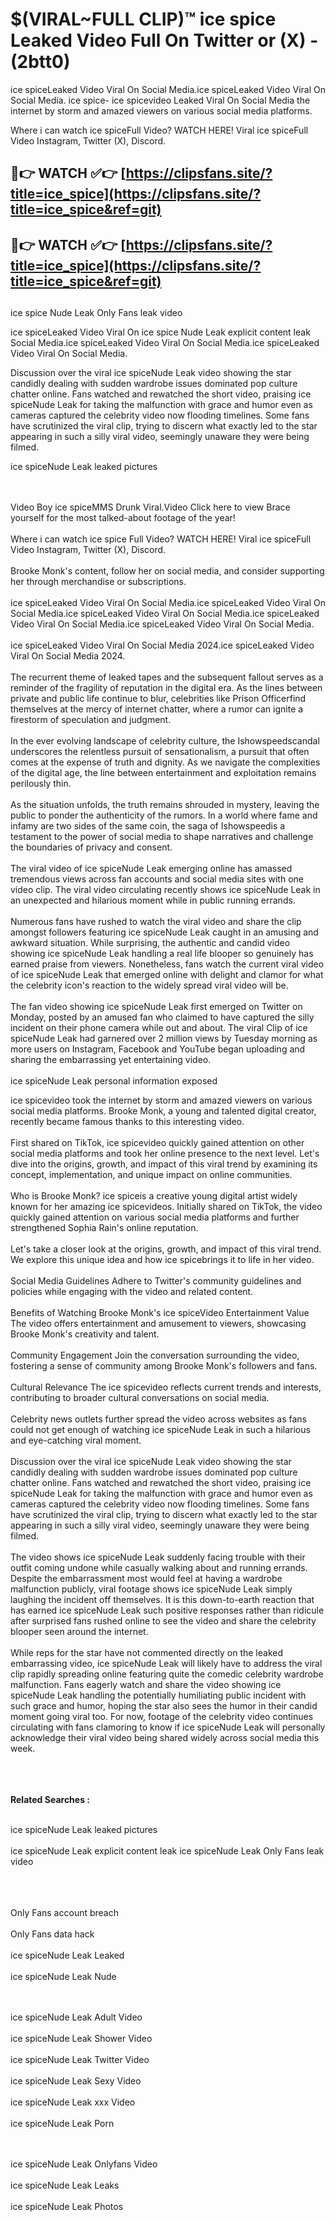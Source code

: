 #  $(VIRAL~FULL CLIP)™ ice spice Leaked Video Full On Twitter or (X)  - (2btt0)

ice spiceLeaked Video Viral On Social Media.ice spiceLeaked Video Viral On Social Media.
ice spice- ice spicevideo Leaked Viral On Social Media the internet by storm and amazed viewers on various social media platforms.

Where i can watch ice spiceFull Video? WATCH HERE! Viral ice spiceFull Video Instagram, Twitter (X), Discord.

## 🔴👉 WATCH ✅👉 [https://clipsfans.site/?title=ice_spice](https://clipsfans.site/?title=ice_spice&ref=git)


## 🔴👉 WATCH ✅👉 [https://clipsfans.site/?title=ice_spice](https://clipsfans.site/?title=ice_spice&ref=git)
##


ice spice Nude Leak Only Fans leak video 


ice spiceLeaked Video Viral On  ice spice Nude Leak explicit content leak Social Media.ice spiceLeaked Video Viral On Social Media.ice spiceLeaked Video Viral On Social Media.



Discussion over the viral ice spiceNude Leak video showing the star candidly dealing with sudden wardrobe issues dominated pop culture chatter online. Fans watched and rewatched the short video, praising ice spiceNude Leak for taking the malfunction with grace and humor even as cameras captured the celebrity video now flooding timelines. Some fans have scrutinized the viral clip, trying to discern what exactly led to the star appearing in such a silly viral video, seemingly unaware they were being filmed.


ice spiceNude Leak leaked pictures


  <br>

  <br>
Video Boy ice spiceMMS Drunk Viral.Video Click here to view Brace yourself for the most talked-about footage of the year!
<br><br>
Where i can watch ice spice Full Video? WATCH HERE! Viral ice spiceFull Video Instagram, Twitter (X), Discord.
<br><br>
Brooke Monk's content, follow her on social media, and consider supporting her through merchandise or subscriptions.
<br><br>
ice spiceLeaked Video Viral On Social Media.ice spiceLeaked Video Viral On Social Media.ice spiceLeaked Video Viral On Social Media.ice spiceLeaked Video Viral On Social Media.ice spiceLeaked Video Viral On Social Media.
<br><br>
ice spiceLeaked Video Viral On Social Media 2024.ice spiceLeaked Video Viral On Social Media 2024.
<br><br>
The recurrent theme of leaked tapes and the subsequent fallout serves as a reminder of the fragility of reputation in the digital era. As the lines between private and public life continue to blur, celebrities like Prison Officerfind themselves at the mercy of internet chatter, where a rumor can ignite a firestorm of speculation and judgment.
<br><br>
In the ever evolving landscape of celebrity culture, the Ishowspeedscandal underscores the relentless pursuit of sensationalism, a pursuit that often comes at the expense of truth and dignity. As we navigate the complexities of the digital age, the line between entertainment and exploitation remains perilously thin.
<br><br>
As the situation unfolds, the truth remains shrouded in mystery, leaving the public to ponder the authenticity of the rumors. In a world where fame and infamy are two sides of the same coin, the saga of Ishowspeedis a testament to the power of social media to shape narratives and challenge the boundaries of privacy and consent.
<br><br>
The viral video of ice spiceNude Leak emerging online has amassed tremendous views across fan accounts and social media sites with one video clip. The viral video circulating recently shows ice spiceNude Leak in an unexpected and hilarious moment while in public running errands.
<br><br>
Numerous fans have rushed to watch the viral video and share the clip amongst followers featuring ice spiceNude Leak caught in an amusing and awkward situation. While surprising, the authentic and candid video showing ice spiceNude Leak handling a real life blooper so genuinely has earned praise from viewers. Nonetheless, fans watch the current viral video of ice spiceNude Leak that emerged online with delight and clamor for what the celebrity icon's reaction to the widely spread viral video will be.
<br><br>
The fan video showing ice spiceNude Leak first emerged on Twitter on Monday, posted by an amused fan who claimed to have captured the silly incident on their phone camera while out and about. The viral Clip of ice spiceNude Leak had garnered over 2 million views by Tuesday morning as more users on Instagram, Facebook and YouTube began uploading and sharing the embarrassing yet entertaining video.
<br><br>
ice spiceNude Leak personal information exposed

ice spicevideo took the internet by storm and amazed viewers on various social media platforms. Brooke Monk, a young and talented digital creator, recently became famous thanks to this interesting video.
<br><br>
First shared on TikTok, ice spicevideo quickly gained attention on other social media platforms and took her online presence to the next level. Let's dive into the origins, growth, and impact of this viral trend by examining its concept, implementation, and unique impact on online communities.
<br><br>
Who is Brooke Monk? ice spiceis a creative young digital artist widely known for her amazing ice spicevideos. Initially shared on TikTok, the video quickly gained attention on various social media platforms and further strengthened Sophia Rain's online reputation.
<br><br>
Let's take a closer look at the origins, growth, and impact of this viral trend. We explore this unique idea and how ice spicebrings it to life in her video.
<br><br>
Social Media Guidelines Adhere to Twitter's community guidelines and policies while engaging with the video and related content.
<br><br>
Benefits of Watching Brooke Monk's ice spiceVideo Entertainment Value The video offers entertainment and amusement to viewers, showcasing Brooke Monk's creativity and talent.
<br><br>
Community Engagement Join the conversation surrounding the video, fostering a sense of community among Brooke Monk's followers and fans.
<br><br>
Cultural Relevance The ice spicevideo reflects current trends and interests, contributing to broader cultural conversations on social media.
<br><br>
Celebrity news outlets further spread the video across websites as fans could not get enough of watching ice spiceNude Leak in such a hilarious and eye-catching viral moment.
<br><br>
Discussion over the viral ice spiceNude Leak video showing the star candidly dealing with sudden wardrobe issues dominated pop culture chatter online. Fans watched and rewatched the short video, praising ice spiceNude Leak for taking the malfunction with grace and humor even as cameras captured the celebrity video now flooding timelines. Some fans have scrutinized the viral clip, trying to discern what exactly led to the star appearing in such a silly viral video, seemingly unaware they were being filmed.
<br><br>
The video shows ice spiceNude Leak suddenly facing trouble with their outfit coming undone while casually walking about and running errands. Despite the embarrassment most would feel at having a wardrobe malfunction publicly, viral footage shows ice spiceNude Leak simply laughing the incident off themselves. It is this down-to-earth reaction that has earned ice spiceNude Leak such positive responses rather than ridicule after surprised fans rushed online to see the video and share the celebrity blooper seen around the internet.
<br><br>
While reps for the star have not commented directly on the leaked embarrassing video, ice spiceNude Leak will likely have to address the viral clip rapidly spreading online featuring quite the comedic celebrity wardrobe malfunction. Fans eagerly watch and share the video showing ice spiceNude Leak handling the potentially humiliating public incident with such grace and humor, hoping the star also sees the humor in their candid moment going viral too. For now, footage of the celebrity video continues circulating with fans clamoring to know if ice spiceNude Leak will personally acknowledge their viral video being shared widely across social media this week.
<br><br>

<br><br>
<strong>Related Searches :</strong>
<br><br>

ice spiceNude Leak leaked pictures
<br><br>
ice spiceNude Leak explicit content leak
ice spiceNude Leak Only Fans leak video
<br><br>

<br><br>
Only Fans account breach
<br><br>
Only Fans data hack
<br><br>
ice spiceNude Leak Leaked
<br><br>
ice spiceNude Leak Nude

<br><br>
ice spiceNude Leak Adult Video
<br><br>
ice spiceNude Leak Shower Video
<br><br>
ice spiceNude Leak Twitter Video
<br><br>
ice spiceNude Leak Sexy Video
<br><br>
ice spiceNude Leak xxx Video
<br><br>
ice spiceNude Leak Porn

<br><br>
ice spiceNude Leak Onlyfans Video
<br><br>
ice spiceNude Leak Leaks
<br><br>
ice spiceNude Leak Photos